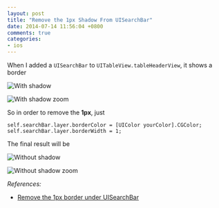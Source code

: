 ```yaml
---
layout: post
title: "Remove the 1px Shadow From UISearchBar"
date: 2014-07-14 11:56:04 +0800
comments: true
categories: 
- ios
---
```


When I added a `UISearchBar` to `UITableView.tableHeaderView`, it shows a border

![With shadow](http://jslim89.github.com/images/posts/2014-07-14-remove-the-1px-shadow-from-uisearchbar/with-shadow.png)

![With shadow zoom](http://jslim89.github.com/images/posts/2014-07-14-remove-the-1px-shadow-from-uisearchbar/with-shadow-zoom.png)

So in order to remove the **1px**, just

```obj-c
self.searchBar.layer.borderColor = [UIColor yourColor].CGColor;
self.searchBar.layer.borderWidth = 1;
```

The final result will be

![Without shadow](http://jslim89.github.com/images/posts/2014-07-14-remove-the-1px-shadow-from-uisearchbar/without-shadow.png)

![Without shadow zoom](http://jslim89.github.com/images/posts/2014-07-14-remove-the-1px-shadow-from-uisearchbar/without-shadow-zoom.png)

_References:_

- [Remove the 1px border under UISearchBar](https://stackoverflow.com/questions/6868214/remove-the-1px-border-under-uisearchbar/6868227#6868227)
